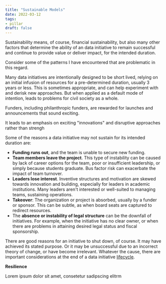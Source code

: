 ```yaml
---
title: "Sustainable Models"
date: 2022-03-12
tags:
- pillar
draft: false
---
```


Sustainability means, of course, financial sustainability, but also many other factors that determine the ability of an data initiative to remain successful and continue to provide value or deliver impact, for the intended duration. 

Consider some of the patterns I have encountered that are problematic in this regard. 

Many data initiatives are intentionally designed to be short lived, relying on an initial infusion of resources for a pre-determined duration, usually 3 years or less. This is sometimes appropriate, and can help experiment with and derisk new approaches. But when applied as a default mode of intention, leads to problems for civil society as a whole.

Funders, including philanthropic funders, are rewarded for launches and announcements that sound exciting. 

It leads to an emphasis on exciting "innovations" and disruptive approaches rather than strengh 

Some of the reasons a data initiative may not sustain for its intended duration are: 
* **Funding runs out**, and the team is unable to secure new funding. 
* **Team members leave the project**. This type of instability can be caused by lack of career options for the team, poor or insufficient leadership, or simply because students graduate. Bus factor risk can exacerbate the impact of team turnover.
* **Leaders lose interest**. Inventive structures and motivation are skewed towards innovation and building, especially for leaders in academic institutions. Many leaders aren't interested or well-suited to managing teams, sustaining operations. 
* **Takeover**: The organization or project is absorbed, usually by a funder or sponsor. This can be subtle, as when board seats are captured to redirect resources. 
* The **absence or instability of legal structure** can be the downfall of initiatives. For example, when the initiative has no clear owner, or when there are problems in attaining desired legal status and fiscal sponsorship.

There are good reasons for an initiative to shut down, of course. It may have achieved its stated purpose. Or it may be unsuccessful due to an incorrect theory of change, or have become irrelevant. Whatever the cause, there are important considerations at the end of a data initiative [lifecycle](healthy-life-cycles.md).

**Resilience**

Lorem ipsum dolor sit amet, consetetur sadipscing elitrm
